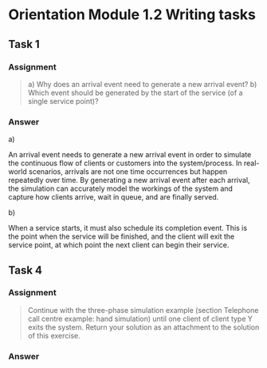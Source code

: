 # Orientation Module 1.2 Writing tasks

## Task 1

### Assignment
> a) Why does an arrival event need to generate a new arrival event? b) Which event should be generated by the start of the service (of a single service point)?

### Answer
a)

An arrival event needs to generate a new arrival event in order to simulate the continuous flow of clients or customers into the system/process. In real-world scenarios, arrivals are not one time occurrences but happen repeatedly over time. By generating a new arrival event after each arrival, the simulation can accurately model the workings of the system and capture how clients arrive, wait in queue, and are finally served.

b)

When a service starts, it must also schedule its completion event. This is the point when the service will be finished, and the client will exit the service point, at which point the next client can begin their service.

## Task 4

### Assignment
> Continue with the three-phase simulation example (section Telephone call centre example: hand simulation) until one client of client type Y exits the system. Return your solution as an attachment to the solution of this exercise.

### Answer
